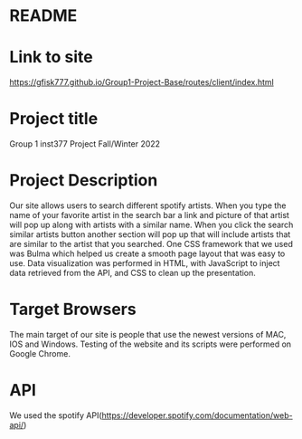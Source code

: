 # README

# Link to site
https://gfisk777.github.io/Group1-Project-Base/routes/client/index.html

# Project title
Group 1 inst377 Project Fall/Winter 2022

# Project Description
Our site allows users to search different spotify artists. When you type the name of your favorite artist in the search bar a link and picture of that artist will pop up along with artists with a similar name. When you click the search similar artists button another section will pop up that will include artists that are similar to the artist that you searched. One CSS framework that we used was Bulma which helped us create a smooth page layout that was easy to use. Data visualization was performed in HTML, with JavaScript to inject data retrieved from the API, and CSS to clean up the presentation. 

# Target Browsers
The main target of our site is people that use the newest versions of MAC, IOS and Windows. Testing of the website and its scripts were performed on Google Chrome.

# API
We used the spotify API(https://developer.spotify.com/documentation/web-api/)


